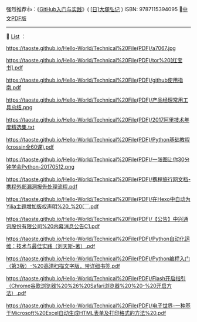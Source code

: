 强烈推荐👍：《[GitHub入门与实践](https://book.douban.com/subject/26462816/)》( [[日]大塚弘记](https://book.douban.com/subject_search?search_text=%E5%A4%A7%E5%A1%9A%E5%BC%98%E8%AE%B0) ) ISBN: 9787115394095  🔗[中文PDF版](https://taoste.github.io/Hello-World/Technical%20File(PDF)/《GitHub入门与实践》(%20%5B日%5D%20大塚弘记%20)%20中文PDF版.pdf)

-------------------------------------------------------------------------------

📕 [List](https://taoste.github.io/Hello-World/Technical%20File(PDF)/README.md) ：

https://taoste.github.io/Hello-World/Technical%20File(PDF)/a7067.jpg	

https://taoste.github.io/Hello-World/Technical%20File(PDF)/tor%20[红宝书].pdf

https://taoste.github.io/Hello-World/Technical%20File(PDF)/github使用指南.pdf

https://taoste.github.io/Hello-World/Technical%20File(PDF)/产品经理常用工具总结.png

https://taoste.github.io/Hello-World/Technical%20File(PDF)/2017阿里技术年度精选集.txt

https://taoste.github.io/Hello-World/Technical%20File(PDF)/Python基础教程(crossin全60课).pdf

https://taoste.github.io/Hello-World/Technical%20File(PDF)/一张图让你30分钟学会Python-20170512.png

https://taoste.github.io/Hello-World/Technical%20File(PDF)/携程旅行网文档-携程外部漏洞报告处理流程.pdf

https://taoste.github.io/Hello-World/Technical%20File(PDF)/在Hexo中自动为Yilia主题增加版权声明%20_%20(￣.pdf

https://taoste.github.io/Hello-World/Technical%20File(PDF)/【公告】中兴通讯股份有限公司%20内幕消息公告C1.pdf

https://taoste.github.io/Hello-World/Technical%20File(PDF)/Python自动化运维：技术与最佳实践（刘天斯-著）.pdf

https://taoste.github.io/Hello-World/Technical%20File(PDF)/Python编程入门（第3版）-%20高清扫描文字版，带详细书签.pdf

https://taoste.github.io/Hello-World/Technical%20File(PDF)/Flash开启指引（Chrome谷歌浏览器%20%26%20Safari浏览器%20%20-%20开启⽅法）.pdf

https://taoste.github.io/Hello-World/Technical%20File(PDF)/电子世界-一种基于Microsoft%20Excel自动生成HTML表单及打印格式的方法%20.pdf
